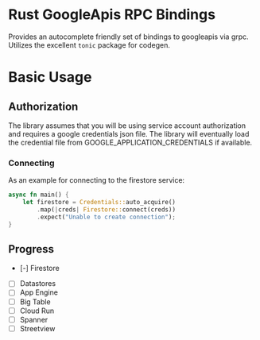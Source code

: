 # Rust GoogleApis RPC Bindings 

Provides an autocomplete friendly set of bindings to googleapis via grpc. Utilizes the 
excellent `tonic` package for codegen. 


# Basic Usage 

## Authorization 
The library assumes that you will be using service account authorization and requires a
google credentials json file. The library will eventually load the credential file from 
GOOGLE_APPLICATION_CREDENTIALS if available. 

### Connecting

As an example for connecting to the firestore service:

```rust
async fn main() {
    let firestore = Credentials::auto_acquire()
        .map(|creds| Firestore::connect(creds))
        .expect("Unable to create connection");
}
```

## Progress 

- [-] Firestore
- [ ] Datastores 
- [ ] App Engine 
- [ ] Big Table 
- [ ] Cloud Run 
- [ ] Spanner 
- [ ] Streetview